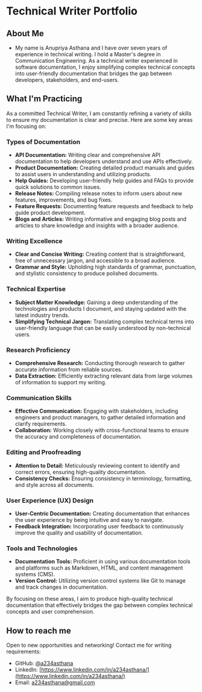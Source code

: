 # Technical Writer Portfolio

## About Me

- My name is Anupriya Asthana and I have over seven years of experience in technical writing. I hold a Master's degree in Communication Engineering. As a technical writer experienced in software documentation, I enjoy simplifying complex technical concepts into user-friendly documentation that bridges the gap between developers, stakeholders, and end-users.

## What I'm Practicing

As a committed Technical Writer, I am constantly refining a variety of skills to ensure my documentation is clear and precise. Here are some key areas I'm focusing on:

### Types of Documentation
- **API Documentation:** Writing clear and comprehensive API documentation to help developers understand and use APIs effectively.
- **Product Documentation:** Creating detailed product manuals and guides to assist users in understanding and utilizing products.
- **Help Guides:** Developing user-friendly help guides and FAQs to provide quick solutions to common issues.
- **Release Notes:** Compiling release notes to inform users about new features, improvements, and bug fixes.
- **Feature Requests:** Documenting feature requests and feedback to help guide product development.
- **Blogs and Articles:** Writing informative and engaging blog posts and articles to share knowledge and insights with a broader audience.

### Writing Excellence
- **Clear and Concise Writing:** Creating content that is straightforward, free of unnecessary jargon, and accessible to a broad audience.
- **Grammar and Style:** Upholding high standards of grammar, punctuation, and stylistic consistency to produce polished documents.

### Technical Expertise
- **Subject Matter Knowledge:** Gaining a deep understanding of the technologies and products I document, and staying updated with the latest industry trends.
- **Simplifying Technical Jargon:** Translating complex technical terms into user-friendly language that can be easily understood by non-technical users.

### Research Proficiency
- **Comprehensive Research:** Conducting thorough research to gather accurate information from reliable sources.
- **Data Extraction:** Efficiently extracting relevant data from large volumes of information to support my writing.

### Communication Skills
- **Effective Communication:** Engaging with stakeholders, including engineers and product managers, to gather detailed information and clarify requirements.
- **Collaboration:** Working closely with cross-functional teams to ensure the accuracy and completeness of documentation.

### Editing and Proofreading
- **Attention to Detail:** Meticulously reviewing content to identify and correct errors, ensuring high-quality documentation.
- **Consistency Checks:** Ensuring consistency in terminology, formatting, and style across all documents.

### User Experience (UX) Design
- **User-Centric Documentation:** Creating documentation that enhances the user experience by being intuitive and easy to navigate.
- **Feedback Integration:** Incorporating user feedback to continuously improve the quality and usability of documentation.

### Tools and Technologies
- **Documentation Tools:** Proficient in using various documentation tools and platforms such as Markdown, HTML, and content management systems (CMS).
- **Version Control:** Utilizing version control systems like Git to manage and track changes in documentation.

By focusing on these areas, I aim to produce high-quality technical documentation that effectively bridges the gap between complex technical concepts and user comprehension.

## How to reach me
Open to new opportunities and networking! Contact me for writing requirements:
- GitHub: [@a234asthana](https://github.com/a234asthana)
- LinkedIn: [https://www.linkedin.com/in/a234asthana/](https://www.linkedin.com/in/a234asthana/)
- Email: a234asthana@gmail.com
